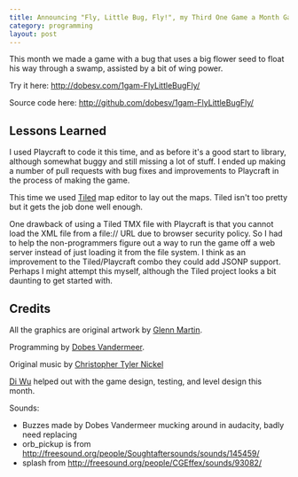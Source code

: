 ```yaml
---
title: Announcing "Fly, Little Bug, Fly!", my Third One Game a Month Game
category: programming
layout: post
---
```


This month we made a game with a bug that uses a big flower seed to float his way through a swamp,
assisted by a bit of wing power.

Try it here: <http://dobesv.com/1gam-FlyLittleBugFly/>

Source code here: <http://github.com/dobesv/1gam-FlyLittleBugFly/>

## Lessons Learned

I used Playcraft to code it this time, and as before it's a good start to library, although somewhat buggy and
still missing a lot of stuff.  I ended up making a number of pull requests with bug fixes and improvements to
Playcraft in the process of making the game.

This time we used [Tiled](http://www.mapeditor.org/) map editor to lay out the maps.  Tiled isn't too pretty but
it gets the job done well enough.

One drawback of using a Tiled TMX file with Playcraft is that you cannot load the XML file from a file:// URL due
to browser security policy.  So I had to help the non-programmers figure out a way to run the game off a web
server instead of just loading it from the file system.  I think as an improvement to the Tiled/Playcraft combo
they could add JSONP support.  Perhaps I might attempt this myself, although the Tiled project looks a bit daunting
to get started with.

## Credits

All the graphics are original artwork by [Glenn Martin](http://bunyep.com).

Programming by [Dobes Vandermeer](http://dobesv.com).

Original music by [Christopher Tyler Nickel](http://www.christophernickel.com/)

[Di Wu](http://www.diwugamedesign.com/) helped out with the game design, testing, and
level design this month.

Sounds:

 - Buzzes made by Dobes Vandermeer mucking around in audacity, badly need replacing
 - orb_pickup is from http://freesound.org/people/Soughtaftersounds/sounds/145459/
 - splash from http://freesound.org/people/CGEffex/sounds/93082/


